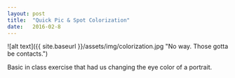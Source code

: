 ```yaml
---
layout: post
title:  "Quick Pic & Spot Colorization"
date:   2016-02-8
---
```


![alt text]({{ site.baseurl }}/assets/img/colorization.jpg "No way. Those gotta be contacts.")

Basic in class exercise that had us changing the eye color of a portrait.
